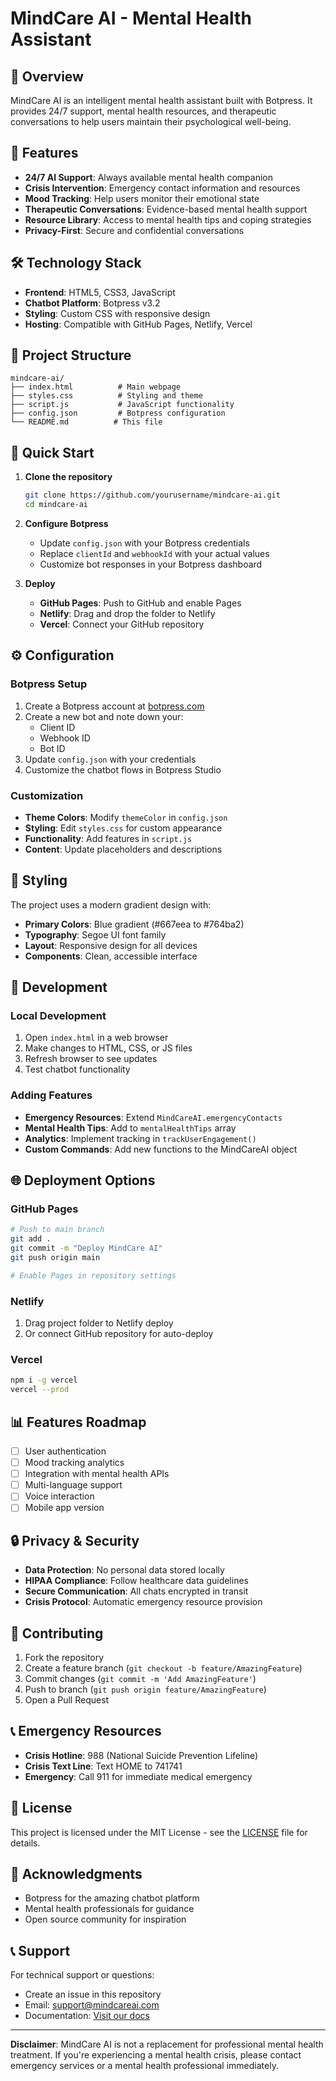 # MindCare AI - Mental Health Assistant

## 🧠 Overview

MindCare AI is an intelligent mental health assistant built with Botpress. It provides 24/7 support, mental health resources, and therapeutic conversations to help users maintain their psychological well-being.

## 🚀 Features

- **24/7 AI Support**: Always available mental health companion
- **Crisis Intervention**: Emergency contact information and resources
- **Mood Tracking**: Help users monitor their emotional state
- **Therapeutic Conversations**: Evidence-based mental health support
- **Resource Library**: Access to mental health tips and coping strategies
- **Privacy-First**: Secure and confidential conversations

## 🛠️ Technology Stack

- **Frontend**: HTML5, CSS3, JavaScript
- **Chatbot Platform**: Botpress v3.2
- **Styling**: Custom CSS with responsive design
- **Hosting**: Compatible with GitHub Pages, Netlify, Vercel

## 📁 Project Structure

```
mindcare-ai/
├── index.html          # Main webpage
├── styles.css          # Styling and theme
├── script.js           # JavaScript functionality
├── config.json         # Botpress configuration
└── README.md          # This file
```

## 🎯 Quick Start

1. **Clone the repository**
   ```bash
   git clone https://github.com/yourusername/mindcare-ai.git
   cd mindcare-ai
   ```

2. **Configure Botpress**
   - Update `config.json` with your Botpress credentials
   - Replace `clientId` and `webhookId` with your actual values
   - Customize bot responses in your Botpress dashboard

3. **Deploy**
   - **GitHub Pages**: Push to GitHub and enable Pages
   - **Netlify**: Drag and drop the folder to Netlify
   - **Vercel**: Connect your GitHub repository

## ⚙️ Configuration

### Botpress Setup

1. Create a Botpress account at [botpress.com](https://botpress.com)
2. Create a new bot and note down your:
   - Client ID
   - Webhook ID
   - Bot ID
3. Update `config.json` with your credentials
4. Customize the chatbot flows in Botpress Studio

### Customization

- **Theme Colors**: Modify `themeColor` in `config.json`
- **Styling**: Edit `styles.css` for custom appearance
- **Functionality**: Add features in `script.js`
- **Content**: Update placeholders and descriptions

## 🎨 Styling

The project uses a modern gradient design with:
- **Primary Colors**: Blue gradient (#667eea to #764ba2)
- **Typography**: Segoe UI font family
- **Layout**: Responsive design for all devices
- **Components**: Clean, accessible interface

## 🔧 Development

### Local Development

1. Open `index.html` in a web browser
2. Make changes to HTML, CSS, or JS files
3. Refresh browser to see updates
4. Test chatbot functionality

### Adding Features

- **Emergency Resources**: Extend `MindCareAI.emergencyContacts`
- **Mental Health Tips**: Add to `mentalHealthTips` array
- **Analytics**: Implement tracking in `trackUserEngagement()`
- **Custom Commands**: Add new functions to the MindCareAI object

## 🌐 Deployment Options

### GitHub Pages
```bash
# Push to main branch
git add .
git commit -m "Deploy MindCare AI"
git push origin main

# Enable Pages in repository settings
```

### Netlify
1. Drag project folder to Netlify deploy
2. Or connect GitHub repository for auto-deploy

### Vercel
```bash
npm i -g vercel
vercel --prod
```

## 📊 Features Roadmap

- [ ] User authentication
- [ ] Mood tracking analytics
- [ ] Integration with mental health APIs
- [ ] Multi-language support
- [ ] Voice interaction
- [ ] Mobile app version

## 🔒 Privacy & Security

- **Data Protection**: No personal data stored locally
- **HIPAA Compliance**: Follow healthcare data guidelines
- **Secure Communication**: All chats encrypted in transit
- **Crisis Protocol**: Automatic emergency resource provision

## 🤝 Contributing

1. Fork the repository
2. Create a feature branch (`git checkout -b feature/AmazingFeature`)
3. Commit changes (`git commit -m 'Add AmazingFeature'`)
4. Push to branch (`git push origin feature/AmazingFeature`)
5. Open a Pull Request

## 📞 Emergency Resources

- **Crisis Hotline**: 988 (National Suicide Prevention Lifeline)
- **Crisis Text Line**: Text HOME to 741741
- **Emergency**: Call 911 for immediate medical emergency

## 📄 License

This project is licensed under the MIT License - see the [LICENSE](LICENSE) file for details.

## 🙏 Acknowledgments

- Botpress for the amazing chatbot platform
- Mental health professionals for guidance
- Open source community for inspiration

## 📞 Support

For technical support or questions:
- Create an issue in this repository
- Email: support@mindcareai.com
- Documentation: [Visit our docs](https://mindcareai.com/docs)

---

**Disclaimer**: MindCare AI is not a replacement for professional mental health treatment. If you're experiencing a mental health crisis, please contact emergency services or a mental health professional immediately.
